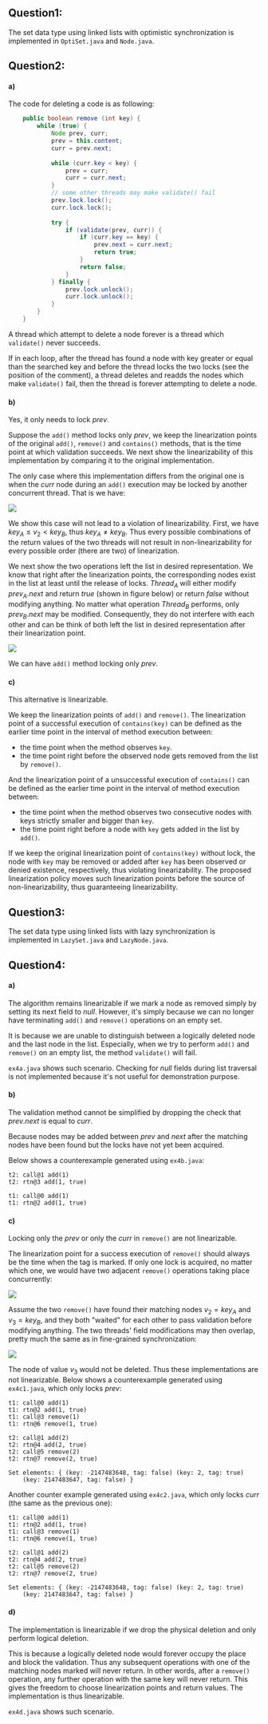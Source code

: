 ## Question1:

The set data type using linked lists with optimistic synchronization is implemented in `OptiSet.java` and `Node.java`.

## Question2:

#### a)

The code for deleting a code is as following:

```java
    public boolean remove (int key) {
        while (true) {
            Node prev, curr;
            prev = this.content;
            curr = prev.next;
            
            while (curr.key < key) {
                prev = curr;
                curr = curr.next;
            }
            // some other threads may make validate() fail
            prev.lock.lock();
            curr.lock.lock();
            
            try {
                if (validate(prev, curr)) {
                    if (curr.key == key) {
                        prev.next = curr.next;
                        return true;
                    }
                    return false;
                }
            } finally {
                prev.lock.unlock();
                curr.lock.unlock();
            }
        }
    }
```

A thread which attempt to delete a node forever is a thread which `validate()` never succeeds.

If in each loop, after the thread has found a node with key greater or equal than the searched key and before the thread locks the two locks (see the position of the comment), a thread deletes and readds the nodes which make `validate()` fail, then the thread is forever attempting to delete a node.

#### b)

Yes, it only needs to lock $prev$.

Suppose the `add()` method locks only $prev$, we keep the linearization points of the original `add()`, `remove()` and `contains()` methods, that is the time point at which validation succeeds. We next show the linearizability of this implementation by comparing it to the original implementation.

The only case where this implementation differs from the original one is when the $curr$ node during an `add()` execution may be locked by another concurrent thread. That is we have:

![](figure/2.b.1.png)

We show this case will not lead to a violation of linearizability. First, we have $key_{A} \leq v_{2} < key_{B}$, thus $key_{A} \neq key_{B}$. Thus every possible combinations of the return values of the two threads will not result in non-linearizability for every possible order (there are two) of linearization.

We next show the two operations left the list in desired representation. We know that right after the linearization points, the corresponding nodes exist in the list at least until the release of locks. $Thread_{A}$ will either modify $prev_{A}.next$ and return $true$ (shown in figure below) or return $false$ without modifying anything. No matter what operation $Thread_{B}$ performs, only $prev_{B}.next$ may be modified. Consequently, they do not interfere with each other and can be think of both left the list in desired representation after their linearization point.

![](figure/2.b.2.png)

We can have `add()` method locking only $prev$.

#### c)

This alternative is linearizable.

We keep the linearization points of `add()` and `remove()`. The linearization point of a successful execution of `contains(key)` can be defined as the earlier time point in the interval of method execution between:

- the time point when the method observes `key`.
- the time point right before the observed node gets removed from the list by `remove()`.

And the linearization point of a unsuccessful execution of `contains()` can be defined as the earlier time point in the interval of method execution between:

- the time point when the method observes two consecutive nodes with keys strictly smaller and bigger than `key`.
- the time point right before a node with `key` gets added in the list by `add()`.

If we keep the original linearization point of `contains(key)` without lock, the node with `key` may be removed or added after `key` has been observed or denied existence, respectively, thus violating linearizability. The proposed linearization policy moves such linearization points before the source of non-linearizability, thus guaranteeing linearizability.

## Question3:

The set data type using linked lists with lazy synchronization is implemented in `LazySet.java` and `LazyNode.java`.

## Question4:

#### a)

The algorithm remains linearizable if we mark a node as removed simply by setting its next field to $null$. However, it's simply because we can no longer have terminating `add()` and `remove()` operations on an empty set.

It is because we are unable to distinguish between a logically deleted node and the last node in the list. Especially, when we try to perform `add()` and `remove()` on an empty list, the method `validate()` will fail.

`ex4a.java` shows such scenario. Checking for $null$ fields during list traversal is not implemented because it's not useful for demonstration purpose.

#### b)

The validation method cannot be simplified by dropping the check that $prev.next$ is equal to $curr$.

Because nodes may be added between $prev$ and $next$ after the matching nodes have been found but the locks have not yet been acquired.

Below shows a counterexample generated using `ex4b.java`:

```
t2: call@1 add(1)
t2: rtn@3 add(1, true)

t1: call@0 add(1)
t1: rtn@2 add(1, true)
```

#### c)

Locking only the $prev$ or only the $curr$ in `remove()` are not linearizable.
 
The linearization point for a success execution of `remove()` should always be the time when the tag is marked. If only one lock is acquired, no matter which one, we would have two adjacent `remove()` operations taking place concurrently:

![](figure/4.c.1.png)

Assume the two `remove()` have found their matching nodes $v_{2} = key_{A}$ and $v_{3} = key_{B}$, and they both "waited" for each other to pass validation before modifying anything. The two threads' field modifications may then overlap, pretty much the same as in fine-grained synchronization:

![](figure/4.c.2.png)

The node of value $v_{3}$ would not be deleted. Thus these implementations are not linearizable. Below shows a counterexample generated using `ex4c1.java`, which only locks $prev$:

```
t1: call@0 add(1)
t1: rtn@2 add(1, true)
t1: call@3 remove(1)
t1: rtn@6 remove(1, true)

t2: call@1 add(2)
t2: rtn@4 add(2, true)
t2: call@5 remove(2)
t2: rtn@7 remove(2, true)

Set elements: { (key: -2147483648, tag: false) (key: 2, tag: true)
    (key: 2147483647, tag: false) }
```

Another counter example generated using `ex4c2.java`, which only locks $curr$ (the same as the previous one):

```
t1: call@0 add(1)
t1: rtn@2 add(1, true)
t1: call@3 remove(1)
t1: rtn@6 remove(1, true)

t2: call@1 add(2)
t2: rtn@4 add(2, true)
t2: call@5 remove(2)
t2: rtn@7 remove(2, true)

Set elements: { (key: -2147483648, tag: false) (key: 2, tag: true)
    (key: 2147483647, tag: false) }
```

#### d)

The implementation is linearizable if we drop the physical deletion and only perform logical deletion.

This is because a logically deleted node would forever occupy the place and block the validation. Thus any subsequent operations with one of the matching nodes marked will never return. In other words, after a `remove()` operation, any further operation with the same key will never return. This gives the freedom to choose linearization points and return values. The implementation is thus linearizable.

`ex4d.java` shows such scenario.

